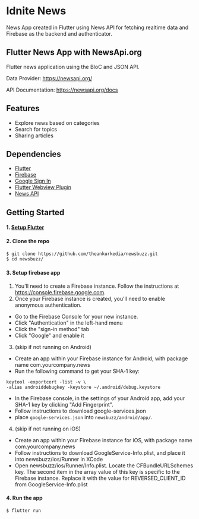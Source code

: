 # Idnite News

News App created in Flutter using News API for fetching realtime data and Firebase as the backend and authenticator.


## Flutter News App with NewsApi.org

Flutter news application using the BloC and JSON API.

Data Provider: https://newsapi.org/

API Documentation: https://newsapi.org/docs

## Features

* Explore news based on categories
* Search for topics
* Sharing articles

## Dependencies

* [Flutter](https://flutter.io/)
* [Firebase](https://github.com/flutter/plugins/blob/master/FlutterFire.md)
* [Google Sign In](https://github.com/flutter/plugins/tree/master/packages/google_sign_in)
* [Flutter Webview Plugin](https://github.com/dart-flitter/flutter_webview_plugin)
* [News API](https://newsapi.org/)

## Getting Started

#### 1. [Setup Flutter](https://flutter.io/setup/)

#### 2. Clone the repo

```sh
$ git clone https://github.com/theankurkedia/newsbuzz.git
$ cd newsbuzz/
```

#### 3. Setup firebase app

1. You'll need to create a Firebase instance. Follow the instructions at https://console.firebase.google.com.
2. Once your Firebase instance is created, you'll need to enable anonymous authentication.

* Go to the Firebase Console for your new instance.
* Click "Authentication" in the left-hand menu
* Click the "sign-in method" tab
* Click "Google" and enable it

3. (skip if not running on Android)

* Create an app within your Firebase instance for Android, with package name com.yourcompany.news
* Run the following command to get your SHA-1 key:

```
keytool -exportcert -list -v \
-alias androiddebugkey -keystore ~/.android/debug.keystore
```

* In the Firebase console, in the settings of your Android app, add your SHA-1 key by clicking "Add Fingerprint".
* Follow instructions to download google-services.json
* place `google-services.json` into `newsbuzz/android/app/`.

4. (skip if not running on iOS)

* Create an app within your Firebase instance for iOS, with package name com.yourcompany.news
* Follow instructions to download GoogleService-Info.plist, and place it into newsbuzz/ios/Runner in XCode
* Open newsbuzz/ios/Runner/Info.plist. Locate the CFBundleURLSchemes key. The second item in the array value of this key is specific to the Firebase instance. Replace it with the value for REVERSED_CLIENT_ID from GoogleService-Info.plist

#### 4. Run the app

```sh
$ flutter run
```



